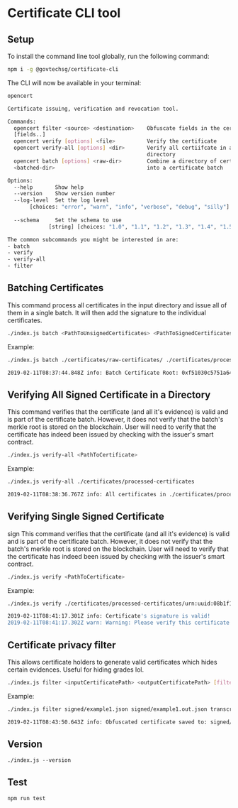# Certificate CLI tool

## Setup

To install the command line tool globally, run the following command:

```bash
npm i -g @govtechsg/certificate-cli
```

The CLI will now be available in your terminal:

```bash
opencert

Certificate issuing, verification and revocation tool.

Commands:
  opencert filter <source> <destination>    Obfuscate fields in the certificate
  [fields..]
  opencert verify [options] <file>          Verify the certificate
  opencert verify-all [options] <dir>       Verify all certiifcate in a
                                            directory
  opencert batch [options] <raw-dir>        Combine a directory of certificates
  <batched-dir>                             into a certificate batch

Options:
  --help       Show help                                               [boolean]
  --version    Show version number                                     [boolean]
  --log-level  Set the log level
       [choices: "error", "warn", "info", "verbose", "debug", "silly"] [default:
                                                                         "info"]
  --schema     Set the schema to use
             [string] [choices: "1.0", "1.1", "1.2", "1.3", "1.4", "1.5", "2.0"]

The common subcommands you might be interested in are:
- batch
- verify
- verify-all
- filter
```

## Batching Certificates

This command process all certificates in the input directory and issue all of them in a single
batch. It will then add the signature to the individual certificates.

```bash
./index.js batch <PathToUnsignedCertificates> <PathToSignedCertificates>
```

Example:

```bash
./index.js batch ./certificates/raw-certificates/ ./certificates/processed-certificates/

2019-02-11T08:37:44.848Z info: Batch Certificate Root: 0xf51030c5751a646284c898cff0f9d833c64a50d6f307b61f2c96c3c838b13bfc
```

## Verifying All Signed Certificate in a Directory

This command verifies that the certificate (and all it's evidence) is valid and is part of the certificate batch. However, it does not verify that the batch's merkle root is stored on the blockchain. User will need to verify that the certificate has indeed been issued by checking with the issuer's smart contract.

```bash
./index.js verify-all <PathToCertificate>
```

Example:

```bash
./index.js verify-all ./certificates/processed-certificates

2019-02-11T08:38:36.767Z info: All certificates in ./certificates/processed-certificates is verified
```

## Verifying Single Signed Certificate
sign
This command verifies that the certificate (and all it's evidence) is valid and is part of the certificate batch. However, it does not verify that the batch's merkle root is stored on the blockchain. User will need to verify that the certificate has indeed been issued by checking with the issuer's smart contract.

```bash
./index.js verify <PathToCertificate>
```

Example:

```bash
./index.js verify ./certificates/processed-certificates/urn:uuid:08b1f10a-6bf0-46c8-bbfd-64750b0d73ef.json

2019-02-11T08:41:17.301Z info: Certificate's signature is valid!
2019-02-11T08:41:17.302Z warn: Warning: Please verify this certificate on the blockchain with the issuer's certificate store.
```

## Certificate privacy filter

This allows certificate holders to generate valid certificates which hides certain evidences. Useful for hiding grades lol.

```bash
./index.js filter <inputCertificatePath> <outputCertificatePath> [filters...]
```

Example:

```bash
./index.js filter signed/example1.json signed/example1.out.json transcript.0.grade transcript.1.grade

2019-02-11T08:43:50.643Z info: Obfuscated certificate saved to: signed/example1.out.json
```

## Version

```
./index.js --version
```

## Test

```
npm run test
```
